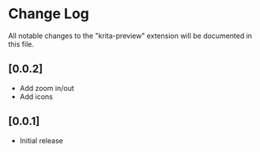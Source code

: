 # Change Log

All notable changes to the "krita-preview" extension will be documented in this file.

## [0.0.2]
- Add zoom in/out
- Add icons

## [0.0.1]

- Initial release
